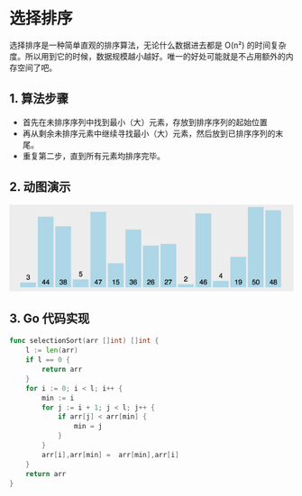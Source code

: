 # 选择排序

选择排序是一种简单直观的排序算法，无论什么数据进去都是 O(n²) 的时间复杂度。所以用到它的时候，数据规模越小越好。唯一的好处可能就是不占用额外的内存空间了吧。

## 1. 算法步骤

- 首先在未排序序列中找到最小（大）元素，存放到排序序列的起始位置
- 再从剩余未排序元素中继续寻找最小（大）元素，然后放到已排序序列的末尾。
- 重复第二步，直到所有元素均排序完毕。

## 2. 动图演示

![](../../images/selectionSort.44be35da.gif)

## 3. Go 代码实现

```go
func selectionSort(arr []int) []int {
	l := len(arr)
	if l == 0 {
		return arr
	}
	for i := 0; i < l; i++ {
		min := i
		for j := i + 1; j < l; j++ {
			if arr[j] < arr[min] {
				min = j
			}
		}
		arr[i],arr[min] =  arr[min],arr[i]
	}
	return arr
}
```


